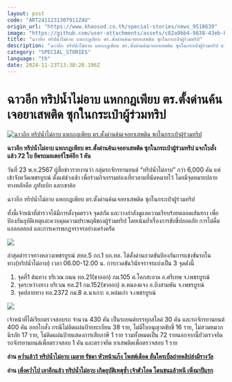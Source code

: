 ```yaml
---
layout: post
code: "ART2411231307911Z4U"
origin_url: "https://www.khaosod.co.th/special-stories/news_9518639"
image: "https://github.com/user-attachments/assets/c82a9bb4-9838-43eb-be52-73725960b8a4"
title: "ฉาวอีก ทริปน้ำไม่อาบ แหกกฎเพียบ ตร.ตั้งด่านค้นเจอยาเสพติด ซุกในกระเป๋าผู้ร่วมทริป"
description: "ฉาวอีก ทริปน้ำไม่อาบ แหกกฎเพียบ ตร.ตั้งด่านค้นเจอยาเสพติด ซุกในกระเป๋าผู้ร่วมทริป แจกใบสั่งแล้ว 72 ใบ ยึดรถมอเตอร์ไซค์อีก 1 คัน"
category: "SPECIAL_STORIES"
language: "th"
date: 2024-11-23T13:38:20.196Z
---
```


# ฉาวอีก ทริปน้ำไม่อาบ แหกกฎเพียบ ตร.ตั้งด่านค้นเจอยาเสพติด ซุกในกระเป๋าผู้ร่วมทริป

[![ฉาวอีก ทริปน้ำไม่อาบ แหกกฎเพียบ ตร.ตั้งด่านค้นเจอยาเสพติด ซุกในกระเป๋าผู้ร่วมทริป](https://www.khaosod.co.th/wpapp/uploads/2024/11/water2-3.jpg "ฉาวอีก ทริปน้ำไม่อาบ แหกกฎเพียบ ตร.ตั้งด่านค้นเจอยาเสพติด ซุกในกระเป๋าผู้ร่วมทริป")](https://www.khaosod.co.th/wpapp/uploads/2024/11/water2-3.jpg)

**ฉาวอีก ทริปน้ำไม่อาบ แหกกฎเพียบ ตร.ตั้งด่านค้นเจอยาเสพติด ซุกในกระเป๋าผู้ร่วมทริป แจกใบสั่งแล้ว 72 ใบ ยึดรถมอเตอร์ไซค์อีก 1 คัน**

วันที่ 23 พ.ย.2567 ผู้สื่อข่าวรายงานว่า กลุ่มรถจักรยานยนต์ “ทริปน้ำไม่อาบ” กว่า 6,000 คัน แห่เข้าจังหวัดเพชรบูรณ์ ตั้งแต่ช่วงเช้า เพื่อร่วมกิจกรรมท่องเที่ยวตามที่นัดหมายไว้ โดยมีจุดหมายปลายทางหลักคือ ภูทับเบิก และเขาค้อ

ฉาวอีก ทริปน้ำไม่อาบ แหกกฎเพียบ ตร.ตั้งด่านค้นเจอยาเสพติด ซุกในกระเป๋าผู้ร่วมทริป

ทั้งนี้เจ้าหน้าที่ตำรวจได้มีการตั้งจุดตรวจ จุดสกัด และวางกำลังดูแลความเรียบร้อยตลอดเส้นทาง เพื่อป้องกันอุบัติเหตุและควบคุมความประพฤติของผู้ร่วมทริป โดยเน้นย้ำเรื่องการขับขี่ปลอดภัย การไม่ดื่มแอลกอฮอล์ และการเคารพกฎจราจรอย่างเคร่งครัด

[![](https://www.khaosod.co.th/wpapp/uploads/2024/11/water4-3.jpg)](https://www.khaosod.co.th/wpapp/uploads/2024/11/water4-3.jpg)

ล่าสุดตำรวจทางหลวงเพชรบูรณ์ สทล.5 กก.1 บก.ทล. ได้ตั้งด่านกวดขันป้องกันการแข่งขันรถในทาง(ทริปน้ำไม่อาบ) เวลา 06.00-12.00 น. การกวดขันวินัยจราจรแบ่งเป็น 3 จุดดังนี้  
1) จุดที่1 ต้นทาง บริเวณ ถนน ทล.21(ขาออก) กม.105 ต.โคกสะอาด อ.ศรีเทพ จ.เพชรบูรณ์  
2) จุดระหว่างทาง บริเวณ ทล.21 กม.152(ขาออก) ต.หนองแจง อ.บึงสามพัน จ.เพชรบูรณ์  
3) จุดปลายทาง ทล.2372 กม.8 ต.นาเกาะ อ.หล่มเก่า จ.เพชรบูรณ์

[![](https://www.khaosod.co.th/wpapp/uploads/2024/11/water5-3.jpg)](https://www.khaosod.co.th/wpapp/uploads/2024/11/water5-3.jpg)

เจ้าหน้าที่ได้เรียกตรวจสอบรถ จำนวน 430 คัน เป็นรถยนต์บรรทุกสไลด์ 30 คัน และรถจักรยานยนต์ 400 คัน ออกใบสั่ง กรณีไม่ติดแผ่นป้ายทะเบียน 38 ราย, ไม่มีใบอนุญาตขับขี่ 16 ราย, ไม่สวมหมวกนิรภัย 17 ราย, ไม่ติดแผ่นป้ายแสดงการเสียภาษี 1 ราย รวมทั้งหมดเป็น 72 รายนอกจากนี้ยัวตรวจยึดรถจักรยานยนต์เพื่อตรวจสอบ 1 คัน และตรวจยึด ยาเสพติดเพื่อตรวจสอบ 1 ราย

**อ่าน [คว่ำแล้ว1 ทริปน้ำไม่อาบ เมลาย รัชดา หัวหน้าแก๊ง โพสต์เดือด ลั่นใครเบิ้ลถ่ายคลิปส่งมีรางวัล](https://www.khaosod.co.th/special-stories/news_9518043)**

**อ่าน [เพิ่งคว่ำไป เอาอีกแล้ว ทริปน้ำไม่อาบ เกิดอุบัติเหตุซ้ำ เจ้าตัวโอด โดนชนแล้วหนี เพิ่งมาปีแรก](https://www.khaosod.co.th/special-stories/news_9518197)**